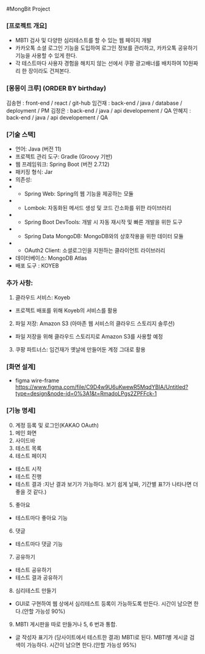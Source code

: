 #MongBit Project

### [프로젝트 개요]
- MBTI 검사 및 다양한 심리테스트를 할 수 있는 웹 페이지 개발
- 카카오톡 소셜 로그인 기능을 도입하여 로그인 정보를 관리하고, 카카오톡 공유하기 기능을 사용할 수 있게 한다.
- 각 테스트마다 사용자 경험을 해치지 않는 선에서 쿠팡 광고배너를 배치하여 10원짜리 한 장이라도 건져본다.

### [몽뭉이 크루] (ORDER BY birthday)
김송현 : front-end / react / git-hub
임건재 : back-end / java / database / deployment / PM
김정은 : back-end / java / api developement / QA
안혜지 : back-end / java / api developement / QA

### [기술 스택]
- 언어: Java (버전 11)
- 프로젝트 관리 도구: Gradle (Groovy 기반)
- 웹 프레임워크: Spring Boot (버전 2.7.12)
- 패키징 형식: Jar
- 의존성:
- - Spring Web: Spring의 웹 기능을 제공하는 모듈
- - Lombok: 자동화된 메서드 생성 및 코드 간소화를 위한 라이브러리
- - Spring Boot DevTools: 개발 시 자동 재시작 및 빠른 개발을 위한 도구
- - Spring Data MongoDB: MongoDB와의 상호작용을 위한 데이터 모듈
- - OAuth2 Client: 소셜로그인을 지원하는 클라이언트 라이브러리
- 데이터베이스: MongoDB Atlas
- 배포 도구 : KOYEB

### 추가 사항:
1. 클라우드 서비스: Koyeb
 - 프로젝트 배포를 위해 Koyeb의 서비스를 활용
2. 파일 저장: Amazon S3 (아마존 웹 서비스의 클라우드 스토리지 솔루션)
 - 파일 저장을 위해 클라우드 스토리지로 Amazon S3를 사용할 예정
3. 쿠팡 파트너스: 임건재가 옛날에 만들어둔 계정 그대로 활용


### [화면 설계]
- figma wire-frame
https://www.figma.com/file/C9D4w9U6uKwewR5MqdYBIA/Untitled?type=design&node-id=0%3A1&t=RmadoLPgs2ZPFFck-1

### [기능 명세]
0. 계정 등록 및 로그인(KAKAO OAuth)
1. 메인 화면
2. 사이드바
3. 테스트 목록
4. 테스트 페이지
  - 테스트 시작
  - 테스트 진행
  - 테스트 결과 :지난 결과 보기가 가능하다. 보기 쉽게 날짜, 기간별 표?가 나타나면 더 좋을 것 같다.)
5. 좋아요
  - 테스트마다 좋아요 기능
6. 댓글
  - 테스트마다 댓글 기능
7. 공유하기
  - 테스트 공유하기
  - 테스트 결과 공유하기
8. 심리테스트 만들기
  - GUI로 구현하여 웹 상에서 심리테스트 등록이 가능하도록 만든다. 시간이 남으면 한다.(안할 가능성 90%)
9. MBTI 게시판을 따로 만들거나 5, 6 번과 통합.
  - 글 작성자 표기가 (당사이트에서 테스트한 결과) MBTI로 된다. MBTI별 게시글 검색이 가능하다. 시간이 남으면 한다.(안할 가능성 95%)
